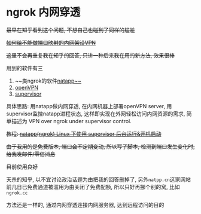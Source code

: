 # ngrok 内网穿透

~~最早在知乎看到这个问题, 不想自己也碰到了同样的尴尬~~

~~[如何给不能做端口映射的内网架设VPN](https://www.zhihu.com/question/31220460/answer/103939079)~~

~~这里不会再重复我在知乎的回答, 只讲一种后来我在用的新方法, 效果很棒~~

用到的软件有三

1. ~~类ngrok的软件[natapp~~](https://natapp.cn/)
2. [openVPN](https://openvpn.net/)
3. [supervisor](http://supervisord.org/)


具体思路: 用natapp做内网穿透, 在内网机器上部署openVPN server, 用supervisor监控natapp进程状态, 这样即实现在外网轻松访问内网资源的需求, 简单描述为 VPN over ngrok under supervisor control.

~~教程: [natapp(ngrok) Linux 下使用 supervisor 后台运行&开机启动](https://natapp.cn/article/supervisor)~~

~~由于我用的是免费版本, 端口会不定期变动, 所以写了脚本, 检测到端口发生变化时, 给我发邮件/零信消息~~

~~目前使用良好~~

天杀的知乎, 以不宜讨论政治话题为由把我的回答删掉了, 另外`natpp.cn`这家网站前几日已免费通道被滥用为由关闭了免费配额, 所以只好再挪个别的窝, 比如`ngrok.cc`

方法还是一样的, 通过内网穿透连接内网服务器, 达到远程访问的目的
